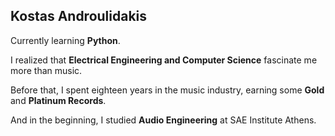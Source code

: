 ## Kostas Androulidakis

Currently learning **Python**.

I realized that **Electrical Engineering and Computer Science** fascinate me more than music.

Before that, I spent eighteen years in the music industry, earning some **Gold** and **Platinum Records**.

And in the beginning, I studied **Audio Engineering** at SAE Institute Athens.
